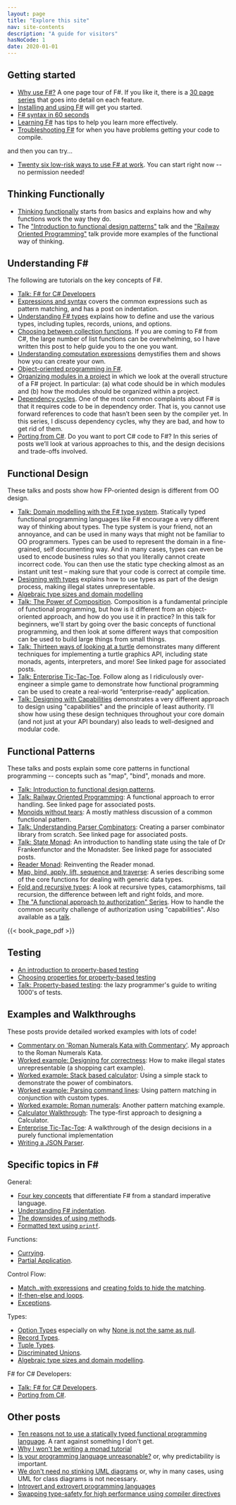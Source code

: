 ```yaml
---
layout: page
title: "Explore this site"
nav: site-contents
description: "A guide for visitors"
hasNoCode: 1
date: 2020-01-01
---
```



## Getting started

* [Why use F#?](/why-use-fsharp/) A one page tour of F#. If you like it, there is a [30 page series](/series/why-use-fsharp/) that goes into detail on each feature.
* [Installing and using F#](/installing-and-using/) will get you started.
* [F# syntax in 60 seconds](/posts/fsharp-in-60-seconds/)
* [Learning F#](/learning-fsharp/) has tips to help you learn more effectively.
* [Troubleshooting F#](/troubleshooting-fsharp/) for when you have problems getting your code to compile.

and then you can try...

* [Twenty six low-risk ways to use F# at work](/posts/low-risk-ways-to-use-fsharp-at-work/). You can start right now -- no permission needed!

## Thinking Functionally

* [Thinking functionally](/series/thinking-functionally/) starts from basics and explains how and why functions work the way they do.
* The ["Introduction to functional design patterns"](/fppatterns/) talk and the ["Railway Oriented Programming"](/rop/) talk provide more examples of the functional way of thinking.

## Understanding F#

The following are tutorials on the key concepts of F#.

* [Talk: F# for C# Developers](/csharp/)
* [Expressions and syntax](/series/expressions-and-syntax/) covers the common expressions such as pattern matching, and has a post on indentation.
* [Understanding F# types](/series/understanding-fsharp-types/) explains how to define and use the various types, including tuples, records, unions, and options.
* [Choosing between collection functions](/posts/list-module-functions/). If you are coming to F# from C#, the large number of list functions can be overwhelming, so I have written this post to help guide you to the one you want.
* [Understanding computation expressions](/series/computation-expressions/) demystifies them and shows how you can create your own.
* [Object-oriented programming in F#](/series/object-oriented-programming-in-fsharp/).
* [Organizing modules in a project](/posts/recipe-part3/)  in which we look at the overall structure of a F# project. In particular: (a) what code should be in which modules and (b) how the modules should be organized within a project.
* [Dependency cycles](/series/dependency-cycles/). One of the most common complaints about F# is that it requires code to be in dependency order. That is, you cannot use forward references to code that hasn’t been seen by the compiler yet. In this series, I discuss dependency cycles, why they are bad, and how to get rid of them.
* [Porting from C#](/series/porting-from-csharp/). Do you want to port C# code to F#? In this series of posts we’ll look at various approaches to this, and the design decisions and trade-offs involved.

## Functional Design

These talks and posts show how FP-oriented design is different from OO design.

* [Talk: Domain modelling with the F# type system](/ddd/). Statically typed functional programming languages like F# encourage a very different way of thinking about types. The type system is your friend, not an annoyance, and can be used in many ways that might not be familiar to OO programmers. Types can be used to represent the domain in a fine-grained, self documenting way. And in many cases, types can even be used to encode business rules so that you literally cannot create incorrect code. You can then use the static type checking almost as an instant unit test – making sure that your code is correct at compile time.
* [Designing with types](/series/designing-with-types/) explains how to use types as part of the design process, making illegal states unrepresentable.
* [Algebraic type sizes and domain modelling](/posts/type-size-and-design/)
* [Talk: The Power of Composition](/composition/). Composition is a fundamental principle of functional programming, but how is it different from an object-oriented approach, and how do you use it in practice? In this talk for beginners, we'll start by going over the basic concepts of functional programming, and then look at some different ways that composition can be used to build large things from small things.
* [Talk: Thirteen ways of looking at a turtle](/turtle/) demonstrates many different techniques for implementing a turtle graphics API, including state monads, agents, interpreters, and more! See linked page for associated posts.
* [Talk: Enterprise Tic-Tac-Toe](/ettt/). Follow along as I ridiculously over-engineer a simple game to demonstrate how functional programming can be used to create a real-world “enterprise-ready” application.
* [Talk: Designing with Capabilities](/cap/) demonstrates a very different approach to design using "capabilities" and the principle of least authority. I’ll show how using these design techniques throughout your core domain (and not just at your API boundary) also leads to well-designed and modular code.

## Functional Patterns

These talks and posts explain some core patterns in functional programming -- concepts such as "map", "bind", monads and more.

* [Talk: Introduction to functional design patterns](/fppatterns/).
* [Talk: Railway Oriented Programming](/rop/): A functional approach to error handling. See linked page for associated posts.
* [Monoids without tears](/posts/monoids-without-tears/): A mostly mathless discussion of a common functional pattern.
* [Talk: Understanding Parser Combinators](/parser/): Creating a parser combinator library from scratch. See linked page for associated posts.
* [Talk: State Monad](/monadster/): An introduction to handling state using the tale of Dr Frankenfunctor and the Monadster.   See linked page for associated posts.
* [Reader Monad](/posts/elevated-world-6/): Reinventing the Reader monad.
* [Map, bind, apply, lift, sequence and traverse](/series/map-and-bind-and-apply-oh-my/): A series describing some of the core functions for dealing with generic data types.
* [Fold and recursive types](/series/recursive-types-and-folds/): A look at recursive types, catamorphisms, tail recursion, the difference between left and right folds, and more.
* [The "A functional approach to authorization" Series](/series/a-functional-approach-to-authorization/). How to handle the common security challenge of authorization using "capabilities". Also available as a [talk](/cap/).

{{< book_page_pdf >}}

## Testing

* [An introduction to property-based testing](/posts/property-based-testing/)
* [Choosing properties for property-based testing](/posts/property-based-testing-2/)
* [Talk: Property-based testing](/pbt/): the lazy programmer's guide to writing 1000's of tests.

## Examples and Walkthroughs

These posts provide detailed worked examples with lots of code!

* [Commentary on 'Roman Numerals Kata with Commentary'](/posts/roman-numeral-kata/). My approach to the Roman Numerals Kata.
* [Worked example: Designing for correctness](/posts/designing-for-correctness/): How to make illegal states unrepresentable (a shopping cart example).
* [Worked example: Stack based calculator](/posts/stack-based-calculator/): Using a simple stack to demonstrate the power of combinators.
* [Worked example: Parsing command lines](/posts/pattern-matching-command-line/): Using pattern matching in conjunction with custom types.
* [Worked example: Roman numerals](/posts/roman-numerals/): Another pattern matching example.
* [Calculator Walkthrough](/posts/calculator-design/): The type-first approach to designing a Calculator.
* [Enterprise Tic-Tac-Toe](/posts/enterprise-tic-tac-toe/): A walkthrough of the design decisions in a purely functional implementation
* [Writing a JSON Parser](/posts/understanding-parser-combinators-4/).

## Specific topics in F#

General:

* [Four key concepts](/posts/key-concepts/) that differentiate F# from a standard imperative language.
* [Understanding F# indentation](/posts/fsharp-syntax/).
* [The downsides of using methods](/posts/type-extensions/#downsides-of-methods).
* [Formatted text using `printf`](/posts/printf/).

Functions:

* [Currying](/posts/currying/).
* [Partial Application](/posts/partial-application/).

Control Flow:

* [Match..with expressions](/posts/match-expression/) and [creating folds to hide the matching](/posts/match-expression/#folds).
* [If-then-else and loops](/posts/control-flow-expressions/).
* [Exceptions](/posts/exceptions/).

Types:

* [Option Types](/posts/the-option-type/) especially on why [None is not the same as null](/posts/the-option-type/#option-is-not-null).
* [Record Types](/posts/records/).
* [Tuple Types](/posts/tuples/).
* [Discriminated Unions](/posts/discriminated-unions/).
* [Algebraic type sizes and domain modelling](/posts/type-size-and-design/).

F# for C# Developers:

* [Talk: F# for C# Developers](/csharp/).
* [Porting from C#](/series/porting-from-csharp/).

## Other posts

* [Ten reasons not to use a statically typed functional programming language](/posts/ten-reasons-not-to-use-a-functional-programming-language/). A rant against something I don't get.
* [Why I won't be writing a monad tutorial](/posts/why-i-wont-be-writing-a-monad-tutorial/)
* [Is your programming language unreasonable?](/posts/is-your-language-unreasonable/) or, why predictability is important.
* [We don't need no stinking UML diagrams](/posts/no-uml-diagrams/) or, why in many cases, using UML for class diagrams is not necessary.
* [Introvert and extrovert programming languages](/posts/introvert-vs-extrovert/)
* [Swapping type-safety for high performance using compiler directives](/posts/typesafe-performance-with-compiler-directives/)






